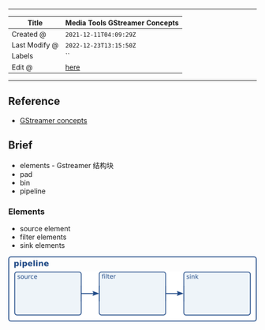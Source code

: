 -----

| Title         | Media Tools GStreamer Concepts                        |
| ------------- | ----------------------------------------------------- |
| Created @     | `2021-12-11T04:09:29Z`                                |
| Last Modify @ | `2022-12-23T13:15:50Z`                                |
| Labels        | \`\`                                                  |
| Edit @        | [here](https://github.com/junxnone/aiwiki/issues/144) |

-----

## Reference

  - [GStreamer
    concepts](https://gstreamer.freedesktop.org/documentation/tutorials/basic/concepts.html)

## Brief

  - elements - Gstreamer 结构块
  - pad
  - bin
  - pipeline

### Elements

  - source element
  - filter elements
  - sink elements

![image](media/cea263aba15f0fd176eb350fd051ed9bc786acdf.png)
